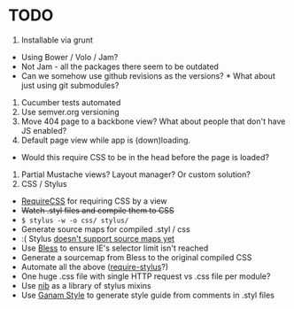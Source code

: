 TODO
====

 1. Installable via grunt
  * Using Bower / Volo / Jam?
   * Not Jam - all the packages there seem to be outdated
   * Can we somehow use github revisions as the versions?
    * What about just using git submodules?
 1. Cucumber tests automated
 1. Use semver.org versioning
 1. Move 404 page to a backbone view? What about people that don't have JS enabled?
 1. Default page view while app is (down)loading.
  * Would this require CSS to be in the head before the page is loaded?
 1. Partial Mustache views? Layout manager? Or custom solution?
 1. CSS / Stylus
  * [RequireCSS](https://github.com/guybedford/require-css) for requiring CSS by a view
  * ~~Watch .styl files and compile them to CSS~~
   * `$ stylus -w -o css/ stylus/`
  * Generate source maps for compiled .styl / css
   * :( Stylus [doesn't support source maps yet](https://github.com/LearnBoost/stylus/issues/1072)
  * Use [Bless](http://blesscss.com/) to ensure IE's selector limit isn't reached
  * Generate a sourcemap from Bless to the original compiled CSS
  * Automate all the above ([require-stylus](https://github.com/Se7enSky/require-stylus)?)
  * One huge .css file with single HTTP request vs .css file per module?
  * Use [nib](http://visionmedia.github.io/nib/) as a library of stylus mixins
  * Use [Ganam Style](http://lab.lepture.com/ganam-cli/) to generate style guide from comments in .styl files


